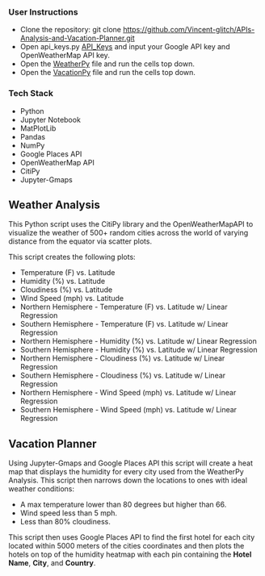 ### User Instructions
* Clone the repository: git clone https://github.com/Vincent-glitch/APIs-Analysis-and-Vacation-Planner.git
* Open api_keys.py [API_Keys](notebooks/api_keys.py) and input your Google API key and OpenWeatherMap API key.
* Open the [WeatherPy](notebooks/WeatherPy.ipynb) file and run the cells top down.
* Open the [VacationPy](notebooks/VacationPy.ipynb) file and run the cells top down.

### Tech Stack
* Python
* Jupyter Notebook
* MatPlotLib
* Pandas
* NumPy
* Google Places API
* OpenWeatherMap API 
* CitiPy 
* Jupyter-Gmaps

## Weather Analysis

This Python script uses  the CitiPy library and the OpenWeatherMapAPI to visualize the weather of 500+ random cities across the world of varying distance from the equator via scatter plots. 

This script creates the following plots:
* Temperature (F) vs. Latitude
* Humidity (%) vs. Latitude
* Cloudiness (%) vs. Latitude
* Wind Speed (mph) vs. Latitude
* Northern Hemisphere - Temperature (F) vs. Latitude w/ Linear Regression
* Southern Hemisphere - Temperature (F) vs. Latitude w/ Linear Regression
* Northern Hemisphere - Humidity (%) vs. Latitude w/ Linear Regression
* Southern Hemisphere - Humidity (%) vs. Latitude w/ Linear Regression
* Northern Hemisphere - Cloudiness (%) vs. Latitude w/ Linear Regression
* Southern Hemisphere - Cloudiness (%) vs. Latitude w/ Linear Regression
* Northern Hemisphere - Wind Speed (mph) vs. Latitude w/ Linear Regression
* Southern Hemisphere - Wind Speed (mph) vs. Latitude w/ Linear Regression

## Vacation Planner

Using  Jupyter-Gmaps and Google Places API this script will create a heat map that displays the humidity for every city used from the WeatherPy Analysis. This script then narrows down the locations to ones with ideal weather conditions:
* A max temperature lower than 80 degrees but higher than 66.
* Wind speed less than 5 mph.
* Less than 80% cloudiness.

This script then uses Google Places API to find the first hotel for each city located within 5000 meters of the cities coordinates and then plots the hotels on top of the humidity heatmap with each pin containing the **Hotel Name**, **City**, and **Country**.
